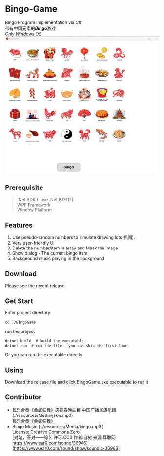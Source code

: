 # Bingo-Game
Bingo Program implementation via C#<br/>
带有中国元素的***Bingo***游戏<br/>
*Only Windows OS*<br/>
![Showcase](./ScreenShot/Showing.png)


## Prerequisite
> .Net SDK (I use .Net 8.0.112)<br>
> WPF Framework<br>
> Window Platform<br>

## Features
1. Use pseudo-random numbers to simulate drawing lots(抓阄).<br />
2. Very user-friendly UI<br />
3. Delete the number/item in array and Mask the image<br />
4. Show dialog - The current bingo item<br />
5. Backgeound music playing in the background<br />

## Download
Please see the recent release

## Get Start
Enter project directory<br>
```shell
cd ./BingoGame
```
run the project<br>
```shell
dotnet build  # build the executable
dotnet run  # run the file - you can skip the first line
```
Or you can run the executable directly

## Using
Download the release file and click BingoGame.exe executable to run it

## Contributor
- 民乐合奏《金蛇狂舞》央视春晚曲目 中国广播民族乐团 (./resources/Media/jskw.mp3)<br/>[民乐合奏《金蛇狂舞》](https://www.bilibili.com/video/BV1qkDAYzELJ/)
- Bingo Music ( ./resources/Media/bingo.mp3 )<br>License: Creative Commons Zero<br>[对勾，答对——综艺 许可:CC0 作者:自树 来源:耳聆网 https://www.ear0.com/sound/36966](https://www.ear0.com/sound/show/soundid-36966)
